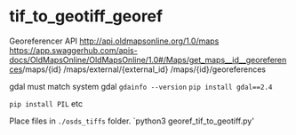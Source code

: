 # tif_to_geotiff_georef


Georeferencer API
http://api.oldmapsonline.org/1.0/maps
https://app.swaggerhub.com/apis-docs/OldMapsOnline/OldMapsOnline/1.0#/Maps/get_maps__id__georeferences
​/maps​/{id}
/maps/external/{external_id}
​/maps​/{id}​/georeferences

gdal must match system gdal
`gdainfo --version`
`pip install gdal==2.4`

`pip install PIL` etc

Place files in `./osds_tiffs` folder.
`python3 georef_tif_to_geotiff.py'
